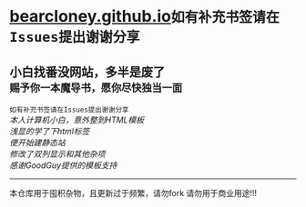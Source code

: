 # [bearcloney.github.io](https://bearcloney.github.io)`如有补充书签请在Issues提出谢谢分享` <br>

**小白找番没网站，多半是废了** <br>
`赐予你一本魔导书，愿你尽快独当一面`
---
`如有补充书签请在Issues提出谢谢分享` <br>
*本人计算机小白，意外整到HTML模板* <br>
*浅显的学了下html标签* <br>
*便开始建静态站* <br>
*修改了双列显示和其他杂项* <br>
*感谢GoodGuy提供的模板支持* 

---
本仓库用于囤积杂物，且更新过于频繁，请勿fork
请勿用于商业用途!!!
